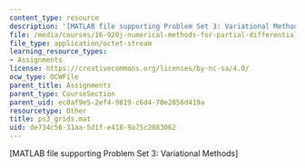 ```yaml
---
content_type: resource
description: '[MATLAB file supporting Problem Set 3: Variational Methods]'
file: /media/courses/16-920j-numerical-methods-for-partial-differential-equations-sma-5212-spring-2003/de734c5631aa5d1fe4189a75c2883062_ps3_grids.mat
file_type: application/octet-stream
learning_resource_types:
- Assignments
license: https://creativecommons.org/licenses/by-nc-sa/4.0/
ocw_type: OCWFile
parent_title: Assignments
parent_type: CourseSection
parent_uid: ec0af9e5-2ef4-9819-c6d4-70e2856d419a
resourcetype: Other
title: ps3_grids.mat
uid: de734c56-31aa-5d1f-e418-9a75c2883062
---
```

[MATLAB file supporting Problem Set 3: Variational Methods]